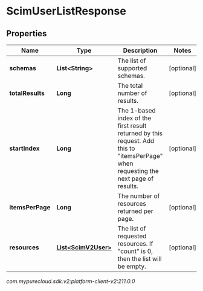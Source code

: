 # ScimUserListResponse


## Properties

| Name | Type | Description | Notes |
| ------------ | ------------- | ------------- | ------------- |
| **schemas** | **List&lt;String&gt;** | The list of supported schemas. |  [optional] |
| **totalResults** | **Long** | The total number of results. |  [optional] |
| **startIndex** | **Long** | The 1-based index of the first result returned by this request. Add this to \"itemsPerPage\" when requesting the next page of results. |  [optional] |
| **itemsPerPage** | **Long** | The number of resources returned per page. |  [optional] |
| **resources** | [**List&lt;ScimV2User&gt;**](ScimV2User) | The list of requested resources. If \"count\" is 0, then the list will be empty. |  [optional] |




_com.mypurecloud.sdk.v2:platform-client-v2:211.0.0_
